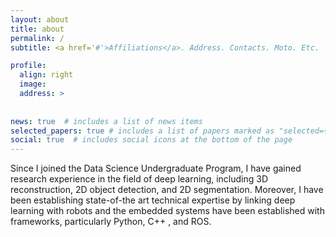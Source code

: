```yaml
---
layout: about
title: about
permalink: /
subtitle: <a href='#'>Affiliations</a>. Address. Contacts. Moto. Etc.

profile:
  align: right
  image:
  address: >
    
    
news: true  # includes a list of news items
selected_papers: true # includes a list of papers marked as "selected={true}"
social: true  # includes social icons at the bottom of the page
---
```


Since I joined the Data Science Undergraduate Program, I have gained research experience in the field of deep learning, including 3D reconstruction, 2D object detection, and 2D segmentation. Moreover, I have been establishing state-of-the art technical expertise by linking deep learning with robots and the embedded systems have been established with frameworks, particularly Python, C++ , and ROS.
